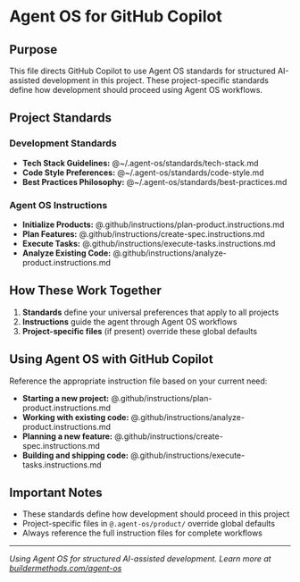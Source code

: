 # Agent OS for GitHub Copilot

## Purpose

This file directs GitHub Copilot to use Agent OS standards for structured AI-assisted development in this project. These project-specific standards define how development should proceed using Agent OS workflows.

## Project Standards

### Development Standards
- **Tech Stack Guidelines:** @~/.agent-os/standards/tech-stack.md
- **Code Style Preferences:** @~/.agent-os/standards/code-style.md
- **Best Practices Philosophy:** @~/.agent-os/standards/best-practices.md

### Agent OS Instructions
- **Initialize Products:** @.github/instructions/plan-product.instructions.md
- **Plan Features:** @.github/instructions/create-spec.instructions.md
- **Execute Tasks:** @.github/instructions/execute-tasks.instructions.md
- **Analyze Existing Code:** @.github/instructions/analyze-product.instructions.md

## How These Work Together

1. **Standards** define your universal preferences that apply to all projects
2. **Instructions** guide the agent through Agent OS workflows
3. **Project-specific files** (if present) override these global defaults

## Using Agent OS with GitHub Copilot

Reference the appropriate instruction file based on your current need:
- **Starting a new project:** @.github/instructions/plan-product.instructions.md
- **Working with existing code:** @.github/instructions/analyze-product.instructions.md
- **Planning a new feature:** @.github/instructions/create-spec.instructions.md
- **Building and shipping code:** @.github/instructions/execute-tasks.instructions.md

## Important Notes

- These standards define how development should proceed in this project
- Project-specific files in `@.agent-os/product/` override global defaults
- Always reference the full instruction files for complete workflows

---

*Using Agent OS for structured AI-assisted development. Learn more at [buildermethods.com/agent-os](https://buildermethods.com/agent-os)*

